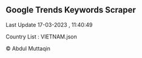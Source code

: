 

## Google Trends Keywords Scraper 
 
Last Update 17-03-2023 , 11:40:49

Country List :
VIETNAM.json



© Abdul Muttaqin 
